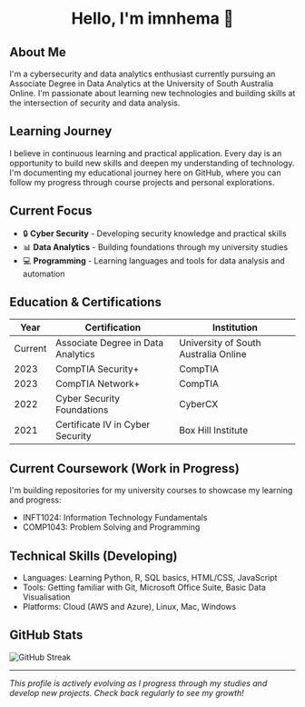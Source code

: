 <h1 align="center">Hello, I'm imnhema 👋</h1>

## About Me
I'm a cybersecurity and data analytics enthusiast currently pursuing an Associate Degree in Data Analytics at the University of South Australia Online. I'm passionate about learning new technologies and building skills at the intersection of security and data analysis.

## Learning Journey
I believe in continuous learning and practical application. Every day is an opportunity to build new skills and deepen my understanding of technology. I'm documenting my educational journey here on GitHub, where you can follow my progress through course projects and personal explorations.

## Current Focus
- 🔒 **Cyber Security** - Developing security knowledge and practical skills
- 📊 **Data Analytics** - Building foundations through my university studies
- 💻 **Programming** - Learning languages and tools for data analysis and automation

## Education & Certifications

| Year | Certification | Institution |
|------|--------------|-------------|
| Current | Associate Degree in Data Analytics | University of South Australia Online |
| 2023 | CompTIA Security+ | CompTIA |
| 2023 | CompTIA Network+ | CompTIA |
| 2022 | Cyber Security Foundations | CyberCX |
| 2021 | Certificate IV in Cyber Security | Box Hill Institute |

## Current Coursework (Work in Progress)
I'm building repositories for my university courses to showcase my learning and progress:
- INFT1024: Information Technology Fundamentals
- COMP1043: Problem Solving and Programming

## Technical Skills (Developing)
- Languages: Learning Python, R, SQL basics, HTML/CSS, JavaScript
- Tools: Getting familiar with Git, Microsoft Office Suite, Basic Data Visualisation
- Platforms: Cloud (AWS and Azure), Linux, Mac, Windows

## GitHub Stats
![GitHub Streak](https://github-readme-streak-stats.herokuapp.com/?user=imnhema&theme=default)

---

*This profile is actively evolving as I progress through my studies and develop new projects. Check back regularly to see my growth!*
